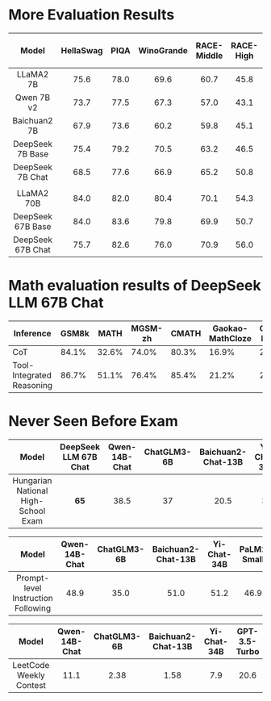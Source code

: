 # More Evaluation Results

|       Model       | HellaSwag | PIQA | WinoGrande | RACE-Middle | RACE-High | TriviaQA | NaturalQuestions | MMLU | MMLU (LM) | ARC-Easy | ARC-Challenge | GSM8K | HumanEval | MBPP | DROP (EM) | DROP (F1) | OpenBookQA | Pile-test | Pile-test-BPB |  BBH | AGIEval | CLUEWSC | CHID | CEval | CMMLU |
|:-----------------:|:---------:|:----:|:----------:|:-----------:|:---------:|:--------:|:----------------:|:----:|:---------:|:--------:|:-------------:|:-----:|:---------:|:----:|:---------:|:---------:|:----------:|:---------:|:-------------:|:----:|:-------:|:-------:|:----:|:-----:|:-----:|
|     LLaMA2 7B     |    75.6   | 78.0 |    69.6    |     60.7    |    45.8   |   63.8   |       25.5       | 45.8 |    44.5   |   69.1   |      49.0     |  15.5 |    14.6   | 21.8 |    34.0   |    39.8   |    57.4    |   1.739   |     0.764     | 38.5 |   22.8  |   64.0  | 37.9 |  33.9 |  32.6 |
|     Qwen 7B v2    |    73.7   | 77.5 |    67.3    |     57.0    |    43.1   |   59.6   |       32.3       | 57.3 |    40.9   |   56.5   |      41.5     |  52.1 |    32.3   | 37.2 |    43.4   |    51.7   |    48.6    |   2.025   |     0.756     | 47.3 |   29.3  |   76.5  | 86.6 |  62.3 |  62.6 |
|    Baichuan2 7B   |    67.9   | 73.6 |    60.2    |     59.8    |    45.1   |   59.1   |       21.3       | 53.4 |    35.5   |   44.6   |      36.8     |  23.4 |    22.0   | 26.0 |    31.6   |    37.1   |    34.8    |   1.842   |     0.781     | 41.6 |   42.7  |   69.6  | 80.4 |  54.2 |  56.2 |
|  DeepSeek 7B Base |    75.4   | 79.2 |    70.5    |     63.2    |    46.5   |   59.7   |       22.2       | 48.2 |    42.9   |   67.9   |      48.1     |  17.4 |    26.2   | 39.0 |    34.9   |    41.0   |    55.8    |   1.871   |     0.746     | 39.5 |   26.4  |   73.1  | 89.3 |  45.0 |  47.2 |
|  DeepSeek 7B Chat |    68.5   | 77.6 |    66.9    |     65.2    |    50.8   |   57.9   |       32.5       | 49.4 |    42.3   |   71.0   |      49.4     |  62.6 |    48.2   | 35.2 |    37.5   |    49.1   |    54.8    |     /     |       /       | 42.3 |   19.3  |   71.9  | 64.9 |  47.0 |  49.7 |
|                   |           |      |            |             |           |          |                  |      |           |          |               |       |           |      |           |           |            |           |               |      |         |         |      |       |       |
|     LLaMA2 70B    |    84.0   | 82.0 |    80.4    |     70.1    |    54.3   |   79.5   |       36.1       | 69.0 |    53.5   |   76.5   |      59.5     |  58.4 |    28.7   | 45.6 |    63.6   |    69.2   |    60.4    |   1.526   |     0.671     | 62.9 |   37.2  |   76.5  | 55.5 |  51.4 |  53.1 |
| DeepSeek 67B Base |    84.0   | 83.6 |    79.8    |     69.9    |    50.7   |   78.9   |       36.6       | 71.3 |    54.1   |   76.9   |      59.0     |  63.4 |    42.7   | 57.4 |    61.0   |    67.9   |    60.2    |   1.660   |     0.662     | 68.7 |   41.3  |   81.0  | 92.1 |  66.1 |  70.8 |
| DeepSeek 67B Chat |    75.7   | 82.6 |    76.0    |     70.9    |    56.0   |   81.5   |       47.0       | 71.1 |    55.0   |   81.6   |      64.1     |  84.1 |    73.8   | 61.4 |    59.4   |    71.9   |    63.2    |     /     |       /       | 71.7 |   46.4  |   60.0  | 72.6 |  65.2 |  67.8 |

# Math evaluation results of DeepSeek LLM 67B Chat
|Inference|GSM8k|MATH|MGSM-zh|CMATH|Gaokao-MathCloze|Gaokao-MathQA|
| --- | --- | --- | --- | --- | --- | --- |
|CoT|84.1%|32.6%|74.0%|80.3%|16.9%|20.2%|
|Tool-Integrated Reasoning|86.7%|51.1%|76.4%|85.4%|21.2%|28.2%|

# Never Seen Before Exam

|                Model                | DeepSeek LLM 67B Chat | Qwen-14B-Chat | ChatGLM3-6B | Baichuan2-Chat-13B | Yi-Chat-34B | GPT-3.5-Turbo | Grok-1 | Claude 2 | GPT-4 |
|:-----------------------------------:|:---------------------:|:-------------:|:-----------:|:------------------:|:-----------:|:-------------:|:------:|:--------:|:-----:|
| Hungarian National High-School Exam |        **65**         |     38.5      |     37      |        20.5        |     35      |      44       |   59   |    55    |  68   |


|               Model                | Qwen-14B-Chat | ChatGLM3-6B | Baichuan2-Chat-13B | Yi-Chat-34B | PaLM2 Small | DeepSeek LLM 67B Chat | GPT-4 |
|:----------------------------------:|:-------------:|:-----------:|:------------------:|:-----------:|:-----------:|:---------------------:|:-----:|
| Prompt-level Instruction Following |     48.9      |    35.0     |        51.0        |    51.2     |    46.9     |         59.1          | 79.3  |

|          Model          | Qwen-14B-Chat | ChatGLM3-6B | Baichuan2-Chat-13B | Yi-Chat-34B | GPT-3.5-Turbo | Phind-CodeLlama-34B-v2 | DeepSeek LLM 67B Chat | DeepSeek Coder 33B | GPT-4 |
|:-----------------------:|:-------------:|:-----------:|:------------------:|:-----------:|:-------------:|:----------------------:|:---------------------:|:------------------:|:-----:|
| LeetCode Weekly Contest |     11.1      |    2.38     |        1.58        |     7.9     |     20.6      |          12.6          |         17.5          |        31.7        | 48.4  |
